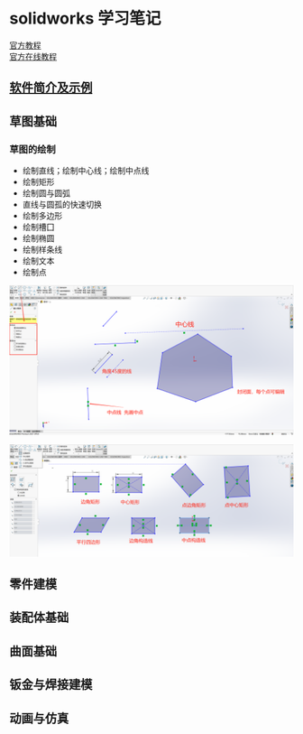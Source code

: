 # solidworks 学习笔记  

[官方教程](../../res/images/introsw.pdf)  
[官方在线教程](https://help.solidworks.com/2019/chinese-simplified/SolidWorks/sldworks/r_welcome_sw_online_help.htm)  

## [软件简介及示例](instrosw.md)    

## 草图基础  
### 草图的绘制  

- 绘制直线；绘制中心线；绘制中点线  
- 绘制矩形  
- 绘制圆与圆弧  
- 直线与圆孤的快速切换  
- 绘制多边形  
- 绘制槽囗  
- 绘制椭圆  
- 绘制样条线  
- 绘制文本  
- 绘制点  

![](../../res/images/画线.png)

![](../../res/images/矩形.png)

## 零件建模  

## 装配体基础  

## 曲面基础  

## 钣金与焊接建模  

## 动画与仿真  